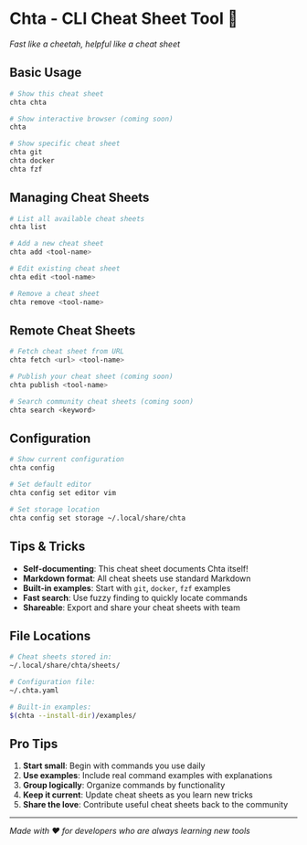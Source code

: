 # Chta - CLI Cheat Sheet Tool 🐆

*Fast like a cheetah, helpful like a cheat sheet*

## Basic Usage

```bash
# Show this cheat sheet
chta chta

# Show interactive browser (coming soon)
chta

# Show specific cheat sheet
chta git
chta docker
chta fzf
```

## Managing Cheat Sheets

```bash
# List all available cheat sheets
chta list

# Add a new cheat sheet
chta add <tool-name>

# Edit existing cheat sheet
chta edit <tool-name>

# Remove a cheat sheet
chta remove <tool-name>
```

## Remote Cheat Sheets

```bash
# Fetch cheat sheet from URL
chta fetch <url> <tool-name>

# Publish your cheat sheet (coming soon)
chta publish <tool-name>

# Search community cheat sheets (coming soon)
chta search <keyword>
```

## Configuration

```bash
# Show current configuration
chta config

# Set default editor
chta config set editor vim

# Set storage location
chta config set storage ~/.local/share/chta
```

## Tips & Tricks

- **Self-documenting**: This cheat sheet documents Chta itself!
- **Markdown format**: All cheat sheets use standard Markdown
- **Built-in examples**: Start with `git`, `docker`, `fzf` examples
- **Fast search**: Use fuzzy finding to quickly locate commands
- **Shareable**: Export and share your cheat sheets with team

## File Locations

```bash
# Cheat sheets stored in:
~/.local/share/chta/sheets/

# Configuration file:
~/.chta.yaml

# Built-in examples:
$(chta --install-dir)/examples/
```

## Pro Tips

1. **Start small**: Begin with commands you use daily
2. **Use examples**: Include real command examples with explanations  
3. **Group logically**: Organize commands by functionality
4. **Keep it current**: Update cheat sheets as you learn new tricks
5. **Share the love**: Contribute useful cheat sheets back to the community

---

*Made with ❤️ for developers who are always learning new tools* 
